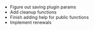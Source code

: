 - Figure out saving plugin params
- Add cleanup functions
- Finish adding help for public functions
- Implement renewals
